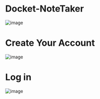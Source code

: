 # Docket-NoteTaker
![image](https://user-images.githubusercontent.com/73352918/212478033-0231a7c4-08be-4f8a-a449-c1dd054551a9.png)
# Create Your Account
![image](https://user-images.githubusercontent.com/73352918/212478293-1bd80e84-8df3-4319-86fa-e1f72657221b.png)
# Log in
![image](https://user-images.githubusercontent.com/73352918/212478698-3f7ecbd5-a398-4645-8ce8-cc88a138ab14.png)
